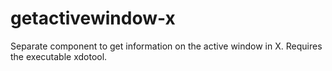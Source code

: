 # getactivewindow-x
Separate component to get information on the active window in X. Requires the executable xdotool.
